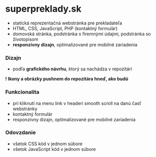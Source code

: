 # superpreklady.sk

- statická reprezentačná webstránka pre prekladateľa
- HTML, CSS, JavaScript, PHP (kontaktný formulár)
- domovská stránka, podstránka s firemnými údajmi, podstránka so životopisom
- **responzívny dizajn**, optimalizované pre mobilné zariadenia

### Dizajn
- podľa **grafického návrhu**, ktorý sa nachádza v repozitári

**! Ikony a obrázky pushnem do repozitára hneď, ako budú**

### Funkcionalita
- pri kliknutí na menu link v headeri smooth scroll na danú časť webstránky
- kontaktný formulár
- responzívny dizajn, optimalizované pre mobilné zariadenia

### Odovzdanie
- všetok CSS kód v jednom súbore
- všetok JavaScript kód v jednom súbore
